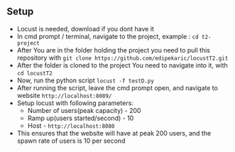 ## Setup
- Locust is needed, download if you dont have it
- In cmd prompt / terminal, navigate to the project, example : `cd t2-project`
- After You are in the folder holding the project you need to pull this repository with `git clone https://github.com/edipekaric/locustT2.git`
- After the folder is cloned to the project You need to navigate into it, with `cd locustT2`
- Now, run the python script `locust -f testD.py`
- After running the script, leave the cmd prompt open, and navigate to website `http://localhost:8089/`
- Setup locust with following parameters:
    - Number of users(peak capacity) - 200
    - Ramp up(users started/second) - 10
    - Host - `http://localhost:8080`
- This ensures that the website will have at peak 200 users, and the spawn rate of users is 10 per second
